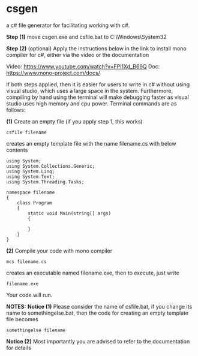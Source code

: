 # csgen
a c# file generator for facilitating working with c#.

**Step (1)** move csgen.exe and csfile.bat to C:\Windows\System32

**Step (2)** (optional) Apply the instructions below in the link to install mono compiler for c#, either via the video or the documentation

Video: https://www.youtube.com/watch?v=FPl1Xd_B69Q
Doc: https://www.mono-project.com/docs/

If both steps applied, then it is easier for users to write in c# without using visual studio, which uses a large space in the system.
Furthermore, compiling by hand using the terminal will make debugging faster as visual studio uses high memory and cpu power.
Terminal commands are as follows:

**(1)** Create an empty file (if you apply step 1, this works)
```
csfile filename
```
creates an empty template file with the name filename.cs with below contents
```
using System;
using System.Collections.Generic;
using System.Linq;
using System.Text;
using System.Threading.Tasks;

namespace filename
{
	class Program
	{
		static void Main(string[] args)
		{

		}
	}
}
```
**(2)** Compile your code with mono compiler
```
mcs filename.cs
```
creates an executable named filename.exe, then to execute, just write
```
filename.exe
```
Your code will run.

**NOTES:**
**Notice (1)** Please consider the name of csfile.bat, if you change its name to somethingelse.bat, then the code for creating an empty template file becomes
```
somethingelse filename
```
**Notice (2)** Most importantly you are advised to refer to the documentation for details





